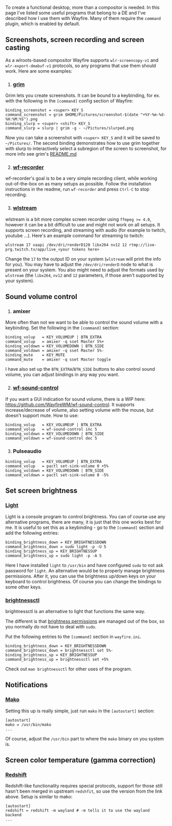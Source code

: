 To create a functional desktop, more than a compositor is needed. In this page I've listed some useful programs that belong to a DE and I've described how I use them with Wayfire. Many of them require the `command` plugin, which is enabled by default.

## Screenshots, screen recording and screen casting

As a wlroots-based compositor Wayfire supports `wlr-screencopy-v1` and `wlr-export-dmabuf-v1` protocols, so any programs that use them should work. Here are some examples:

1. ### [grim](https://github.com/emersion/grim)

Grim lets you create screenshots. It can be bound to a keybinding, for ex. with the following in the `[command]` config section of Wayfire:

```
binding_screenshot = <super> KEY_S
command_screenshot = grim $HOME/Pictures/screenshot-$(date "+%Y-%m-%d-%H:%M:%S").png
binding_slurp = <super> <shift> KEY_S
command_slurp = slurp | grim -g - ~/Pictures/slurped.png
```

Now you can take a screenshot with `<super> KEY_S` and it will be saved to `~/Pictures/`. The second binding demonstrates how to use grim together with slurp to interactively select a subregion of the screen to screenshot, for more info see grim's [README.md](https://github.com/emersion/grim)

2. ### [wf-recorder](https://github.com/ammen99/wf-recorder)

wf-recorder's goal is to be a very simple recording client, while working out-of-the-box on as many setups as possible. Follow the installation instructions in the readme, run `wf-recorder` and press `Ctrl-C` to stop recording.

3. ### [wlstream](https://github.com/atomnuker/wlstream)

wlstream is a bit more complex screen recorder using `ffmpeg >= 4.0`, however it can be a bit difficult to use and might not work on all setups. It supports screen recording, and streaming with audio (for example to twitch, youtube ...). Here's an example command for streaming to twitch:

```
wlstream 17 vaapi /dev/dri/renderD128 libx264 nv12 12 rtmp://live-prg.twitch.tv/app/live_<your tokens here>
```

Change the `17` to the output ID on your system (`wlstream` will print the info for you).
You may have to adjust the `/dev/dri/renderD` node to what is present on your system. You also might need to adjust the formats used by `wlstream` (the `libx264`, `nv12` and `12` parameters, if those aren't supported by your system).

## Sound volume control

1. ### amixer

More often than not we want to be able to control the sound volume with a keybinding. Set the following in the `[command]` section:

```
binding_volup   = KEY_VOLUMEUP | BTN_EXTRA
command_volup   = amixer -q sset Master 5%+
binding_voldown = KEY_VOLUMEDOWN | BTN_SIDE
command_voldown = amixer -q sset Master 5%-
binding_mute    = KEY_MUTE
command_mute    = amixer -q sset Master toggle
```

I have also set up the `BTN_EXTRA`/`BTN_SIDE` buttons to also control sound volume, you can adjust bindings in any way you want.

2. ### [wf-sound-control](https://github.com/WayfireWM/wf-sound-control)

If you want a GUI indication for sound volume, there is a WIP here: https://github.com/WayfireWM/wf-sound-control. It supports increase/decrease of volume, also setting volume with the mouse, but doesn't support mute. How to use:
```
binding_volup   = KEY_VOLUMEUP | BTN_EXTRA
command_volup   = wf-sound-control inc 5
binding_voldown = KEY_VOLUMEDOWN | BTN_SIDE
command_voldown = wf-sound-control dec 5
```

3. ### Pulseaudio

```
binding_volup   = KEY_VOLUMEUP | BTN_EXTRA
command_volup   = pactl set-sink-volume 0 +5%
binding_voldown = KEY_VOLUMEDOWN | BTN_SIDE
command_voldown = pactl set-sink-volume 0 -5%
```

##  Set screen brightness

### [Light](https://github.com/haikarainen/light)
Light is a console program to control brightness. You can of course use any alternative programs, there are many, it is just that this one works best for me. It is useful to set this as a keybinding - go to the `[command]` section and add the following entries:

```
binding_brightness_down = KEY_BRIGHTNESSDOWN
command_brightness_down = sudo light -p -U 5
binding_brightness_up = KEY_BRIGHTNESSUP
command_brightness_up = sudo light -p -A 5
```

Here I have installed `light` to `/usr/bin` and have configured `sudo` to not ask password for `light`. An alternative would be to properly manage brightness permissions. After it, you can use the brightness up/down keys on your keyboard to control brightness. Of course you can change the bindings to some other keys.

### [brightnessctl](https://github.com/Hummer12007/brightnessctl)
brightnessctl is an alternative to light that functions the same way.

The different is that [brightness
permissions](https://github.com/Hummer12007/brightnessctl#permissions) are managed out
of the box, so you normally do not have to deal with `sudo`.

Put the following entries to the `[command]` section in `wayfire.ini`.

```
binding_brightness_down = KEY_BRIGHTNESSDOWN
command_brightness_down = brightnessctl set 5%-
binding_brightness_up = KEY_BRIGHTNESSUP
command_brightness_up = brightnessctl set +5%

```

Check out `man brightnessctl` for other uses of the program.

## Notifications

### [Mako](https://github.com/emersion/mako)

Setting this up is really simple, just run `mako` in the `[autostart]` section:

```
[autostart]
mako = /usr/bin/mako
...
```
Of course, adjust the `/usr/bin` part to where the `mako` binary on you system is.

## Screen color temperature (gamma correction)

### [Redshift](https://github.com/jonls/redshift/pull/663)

Redshift-like functionality requires special protocols, support for those still hasn't been merged in upstream `redshfit`, so use the version from the link above. Setup is similar to mako:

```
[autostart]
redshift = redshift -m wayland # -m tells it to use the wayland backend
...
```
